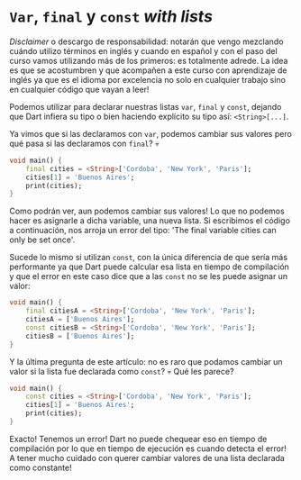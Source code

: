 # `Var`, `final` y `const` _with lists_

_Disclaimer_ o descargo de responsabilidad: notarán que vengo mezclando cuándo utilizo términos en inglés y cuando en español y con el paso del curso vamos utilizando más de los primeros: es totalmente adrede. La idea es que se acostumbren y que acompañen a este curso con aprendizaje de inglés ya que es el idioma por excelencia no solo en cualquier trabajo sino en cualquier código que vayan a leer!

Podemos utilizar para declarar nuestras listas `var`, `final` y `const`, dejando que Dart infiera su tipo o bien haciendo explícito su tipo así: `<String>[...]`.

Ya vimos que si las declaramos con `var`, podemos cambiar sus valores pero qué pasa si las declaramos con `final`? 💀

```dart
void main() {
    final cities = <String>['Cordoba', 'New York', 'Paris'];
    cities[1] = 'Buenos Aires';
    print(cities);
}
```

Como podrán ver, aun podemos cambiar sus valores! Lo que no podemos hacer es asignarle a dicha variable, una nueva lista. Si escribimos el código a continuación, nos arroja un error del tipo: 'The final variable cities can only be set once'.

Sucede lo mismo si utilizan `const`, con la única diferencia de que sería más performante ya que Dart puede calcular esa lista en tiempo de compilación y que el error en este caso dice que a las `const` no se les puede asignar un valor:

```dart
void main() {
    final citiesA = <String>['Cordoba', 'New York', 'Paris'];
    citiesA = ['Buenos Aires'];
    const citiesB = <String>['Cordoba', 'New York', 'Paris'];
    citiesB = ['Buenos Aires'];
}
```

Y la última pregunta de este artículo: no es raro que podamos cambiar un valor si la lista fue declarada como `const`? 💀 Qué les parece?

```dart
void main() {
    const cities = <String>['Cordoba', 'New York', 'Paris'];
    cities[1] = 'Buenos Aires';
    print(cities);
}
```

Exacto! Tenemos un error! Dart no puede chequear eso en tiempo de compilación por lo que en tiempo de ejecución es cuando detecta el error! A tener mucho cuidado con querer cambiar valores de una lista declarada como constante!
